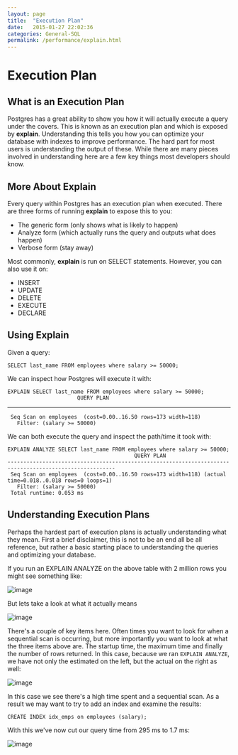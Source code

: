 ```yaml
---
layout: page
title:  "Execution Plan"
date:   2015-01-27 22:02:36
categories: General-SQL
permalink: /performance/explain.html
---
```


Execution Plan
==============

What is an Execution Plan
-------------------------

Postgres has a great ability to show you how it will actually execute a
query under the covers. This is known as an execution plan and which is
exposed by **explain**. Understanding this tells you how you can
optimize your database with indexes to improve performance. The hard
part for most users is understanding the output of these. While there
are many pieces involved in understanding here are a few key things most
developers should know.

More About Explain
------------------

Every query within Postgres has an execution plan when executed. There
are three forms of running **explain** to expose this to you:

-   The generic form (only shows what is likely to happen)
-   Analyze form (which actually runs the query and outputs what does
    happen)
-   Verbose form (stay away)

Most commonly, **explain** is run on SELECT statements. However, you can
also use it on:

-   INSERT
-   UPDATE
-   DELETE
-   EXECUTE
-   DECLARE

Using Explain
-------------

Given a query:

    SELECT last_name FROM employees where salary >= 50000;

We can inspect how Postgres will execute it with:

    EXPLAIN SELECT last_name FROM employees where salary >= 50000;
                          QUERY PLAN                          
--------------------------------------------------------------
     Seq Scan on employees  (cost=0.00..16.50 rows=173 width=118)
       Filter: (salary >= 50000)

We can both execute the query and inspect the path/time it took with:

    EXPLAIN ANALYZE SELECT last_name FROM employees where salary >= 50000;
                                            QUERY PLAN                                               
    --------------------------------------------------------------------------------------------------------
     Seq Scan on employees  (cost=0.00..16.50 rows=173 width=118) (actual time=0.018..0.018 rows=0 loops=1)
       Filter: (salary >= 50000)
     Total runtime: 0.053 ms

Understanding Execution Plans
-----------------------------

Perhaps the hardest part of execution plans is actually understanding what they mean. First a brief disclaimer, this is not to be an end all be all reference, but rather a basic starting place to understanding the queries and optimizing your database.

If you run an EXPLAIN ANALYZE on the above table with 2 million rows you might see something like:

![image](http://cl.ly/1f3o2w3x1a41402B2g1R/1.%20psql-1.png)

But lets take a look at what it actually means

![image](http://f.cl.ly/items/2F1A2T0a3h1v1d2u213O/1.%20psql-2.png)

There's a couple of key items here. Often times you want to look for when a sequential scan is occurring, but more importantly you want to look at what the three items above are. The startup time, the maximum time and finally the number of rows returned. In this case, because we ran `EXPLAIN ANALYZE`, we have not only the estimated on the left, but the actual on the right as well:

![image](http://cl.ly/3i1x2D3R3w3D1I0R1h3W/1.%20psql-4.png)

In this case we see there's a high time spent and a sequential scan. As a result we may want to try to add an index and examine the results:

    CREATE INDEX idx_emps on employees (salary);

With this we've now cut our query time from 295 ms to 1.7 ms:

![image](http://cl.ly/1j1B0w2X2k0c281M2K3E/1.%20psql-10.png)
